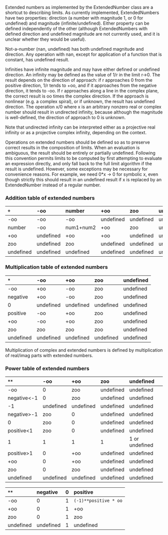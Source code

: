 Extended numbers as implemented by the ExtendedNumber class are a shortcut to describing limits. As currently implemented, ExtendedNumbers have two properties: direction (a number with magnitude 1, or 0 for undefined) and magnitude (infinite/undefined). Either property can be defined independently of the other (although ExtendedNumbers with defined direction and undefined magnitude are not currently used, and it is unclear whether they would be useful).

Not-a-number (nan, undefined) has both undefined magnitude and direction. Any operation with nan, except  for application of a function that is constant, has undefined result.

Infinities have infinite magnitude and may have either defined or undefined direction. An infinity may be defined as the value of 1/r in the limit r->0. The result depends on the direction of approach: if r approaches 0 from the positive direction, 1/r tends to +oo, and if it approaches from the negative direction, it tends to -oo. If r approaches along a line in the complex plane, the correct result is oo times the complex direction. If the approach is nonlinear (e.g. a complex spiral), or if unknown, the result has undefined direction. The operation x/0 where x is an arbitrary nonzero real or complex number should result in undirected infinity, because although the magnitude is well-defined, the direction of approach to 0 is unknown.

Note that undirected infinity can be interpreted either as a projective real infinity or as a projective complex infinity, depending on the context.

Operations on extended numbers should be defined so as to preserve correct results in the composition of limits. When an evaluation is ambiguous, the result should be entirely or partially undefined. Following this convention permits limits to be computed by first attempting to evaluate an expression directly, and only fall back to the full limit algorithm if the result is undefined. However, some exceptions may be necessary for convenience reasons. For example, we need 0\*x -> 0 for symbolic x, even though strictly this should result in an undefined result if x is replaced by an ExtendedNumber instead of a regular number.

### Addition table of extended numbers ###
| `+`       | -oo       | number    | +oo       | zoo       | undefined |
|:----------|:----------|:----------|:----------|:----------|:----------|
| -oo       | -oo       | -oo       | undefined | undefined | undefined |
| number    | -oo       | num1+num2 | +oo       | zoo       | undefined |
| +oo       | undefined | +oo       | +oo       | undefined | undefined |
| zoo       | undefined | zoo       | undefined | undefined | undefined |
| undefined | undefined | undefined | undefined | undefined | undefined |

### Multiplication table of extended numbers ###
| `*`       | -oo       | +oo       | zoo       | undefined |
|:----------|:----------|:----------|:----------|:----------|
| -oo       | +oo       | -oo       | zoo       | undefined |
| negative  | +oo       | -oo       | zoo       | undefined |
| 0         | undefined | undefined | undefined | undefined |
| positive  | -oo       | +oo       | zoo       | undefined |
| +oo       | -oo       | +oo       | zoo       | undefined |
| zoo       | zoo       | zoo       | zoo       | undefined |
| undefined | undefined | undefined | undefined | undefined |

Multiplication of complex and extended numbers is defined by multiplication
of real/imag parts with extended numbers.

### Power table of extended numbers ###
| `**`        | -oo       | +oo       | zoo       | undefined |
|:------------|:----------|:----------|:----------|:----------|
| -oo         | 0         | zoo       | undefined | undefined |
| negative<-1 | 0         | zoo       | undefined | undefined |
| -1          | undefined | undefined | undefined | undefined |
| negative>-1 | zoo       | 0         | undefined | undefined |
| 0           | zoo       | 0         | undefined | undefined |
| positive<1  | zoo       | 0         | undefined | undefined |
| 1           | 1         | 1         | 1         | 1 or undefined |
| positive>1  | 0         | +oo       | undefined | undefined |
| +oo         | 0         | +oo       | undefined | undefined |
| zoo         | 0         | zoo       | undefined | undefined |
| undefined   | undefined | undefined | undefined | undefined |

| `**`        | negative  | 0         | positive            |
|:------------|:----------|:----------|:--------------------|
| -oo         | 0         | 1         | `(-1)**positive * oo` |
| +oo         | 0         | 1         | +oo                 |
| zoo         | 0         | 1         | zoo                 |
| undefined   | undefined | 1         | undefined           |